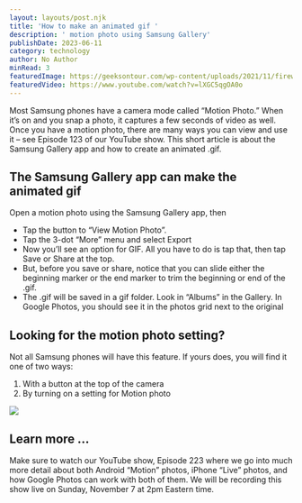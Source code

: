 ```yaml
---
layout: layouts/post.njk
title: 'How to make an animated gif '
description: ' motion photo using Samsung Gallery'
publishDate: 2023-06-11
category: technology
author: No Author
minRead: 3
featuredImage: https://geeksontour.com/wp-content/uploads/2021/11/fireworks-gif-1.gif
featuredVideo: https://www.youtube.com/watch?v=lXGC5qgOA0o
---
```


<!-- @format -->

<!--StartFragment-->

Most Samsung phones have a camera mode called “Motion Photo.” When it’s on and you snap a photo, it captures a few seconds of video as well. Once you have a motion photo, there are many ways you can view and use it – see Episode 123 of our YouTube show. This short article is about the Samsung Gallery app and how to create an animated .gif.

<!--EndFragment-->

<!--StartFragment-->

## The Samsung Gallery app can make the animated gif

Open a motion photo using the Samsung Gallery app, then

- Tap the button to “View Motion Photo”.
- Tap the 3-dot “More” menu and select Export
- Now you’ll see an option for GIF. All you have to do is tap that, then tap Save or Share at the top.
- But, before you save or share, notice that you can slide either the beginning marker or the end marker to trim the beginning or end of the .gif.
- The .gif will be saved in a gif folder. Look in “Albums” in the Gallery. In Google Photos, you should see it in the photos grid next to the original

## Looking for the motion photo setting?

Not all Samsung phones will have this feature. If yours does, you will find it one of two ways:

1. With a button at the top of the camera
2. By turning on a setting for Motion photo

![](https://geeksontour.com/wp-content/uploads/2021/11/samsung-camera-668x1024.jpg)

## Learn more …

Make sure to watch our YouTube show, Episode 223 where we go into much more detail about both Android “Motion” photos, iPhone “Live” photos, and how Google Photos can work with both of them. We will be recording this show live on Sunday, November 7 at 2pm Eastern time.

<!--EndFragment-->
